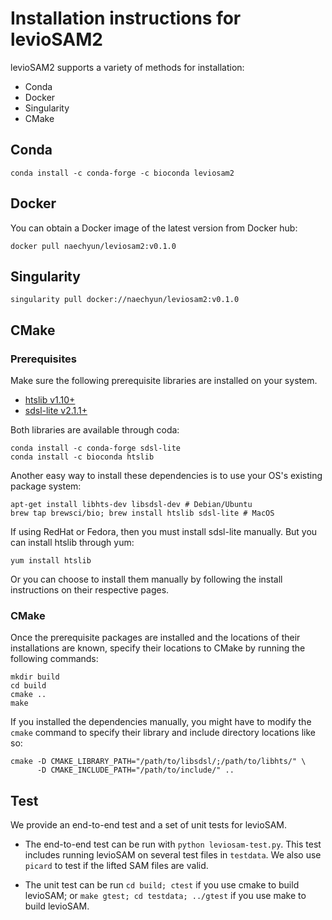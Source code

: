 # Installation instructions for levioSAM2

levioSAM2 supports a variety of methods for installation:

- Conda
- Docker
- Singularity
- CMake

## Conda

```
conda install -c conda-forge -c bioconda leviosam2
```

## Docker

You can obtain a Docker image of the latest version from Docker hub:

```
docker pull naechyun/leviosam2:v0.1.0
```

## Singularity

```
singularity pull docker://naechyun/leviosam2:v0.1.0
```

## CMake

### Prerequisites

Make sure the following prerequisite libraries are installed on your system. 

- [htslib v1.10+](https://github.com/samtools/htslib)
- [sdsl-lite v2.1.1+](https://github.com/simongog/sdsl-lite/)

Both libraries are available through coda:
```
conda install -c conda-forge sdsl-lite
conda install -c bioconda htslib
```

Another easy way to install these dependencies is to use your OS's existing package system:
```
apt-get install libhts-dev libsdsl-dev # Debian/Ubuntu
brew tap brewsci/bio; brew install htslib sdsl-lite # MacOS
```

If using RedHat or Fedora, then you must install sdsl-lite manually. But you can install htslib through yum:
```
yum install htslib
```

Or you can choose to install them manually by following the install instructions on their respective pages.

### CMake 

Once the prerequisite packages are installed and the locations of their installations are known, specify their locations
to CMake by running the following commands:

```
mkdir build
cd build
cmake ..
make
```

If you installed the dependencies manually, you might have to modify the `cmake` command to specify their library and
include directory locations like so:

```
cmake -D CMAKE_LIBRARY_PATH="/path/to/libsdsl/;/path/to/libhts/" \
      -D CMAKE_INCLUDE_PATH="/path/to/include/" ..
```


## Test

We provide an end-to-end test and a set of unit tests for levioSAM.

- The end-to-end test can be run with `python leviosam-test.py`. This test includes running levioSAM on several test files in `testdata`. We also use `picard` to test if the lifted SAM files are valid.

- The unit test can be run `cd build; ctest` if you use cmake to build levioSAM; or `make gtest; cd testdata; ../gtest` if you use make to build levioSAM.
